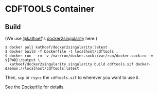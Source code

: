 # CDFTOOLS Container

## Build

(We use [@kathoef](https://github.com/kathoef)'s [docker2singularity](https://github.com/kathoef/docker2singularity) here.)

```shell
$ docker pull kathoef/docker2singularity:latest
$ docker build -f Dockerfile -t localhost/cdftools .
$ docker run --rm -v /var/run/docker.sock:/var/run/docker.sock:ro -v ${PWD}:/output \
  kathoef/docker2singularity singularity build cdftools.sif docker-daemon://localhost/cdftools:latest
```

Then, `scp` or `rsync` the `cdftools.sif` to wherever you want to use it.

See the [Dockerfile](Dockerfile) for details.